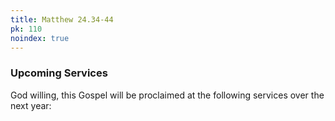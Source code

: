 ```yaml
---
title: Matthew 24.34-44
pk: 110
noindex: true
---
```


### Upcoming Services

God willing, this Gospel will be proclaimed at the following services over the next year:


